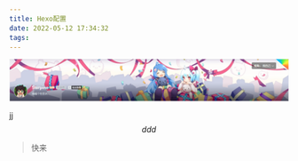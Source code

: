 ```yaml
---
title: Hexo配置
date: 2022-05-12 17:34:32
tags:
---
```




![image-20220513150858190](../images/image-20220513150858190.png)   

jj
$$
ddd
$$

> 快来
